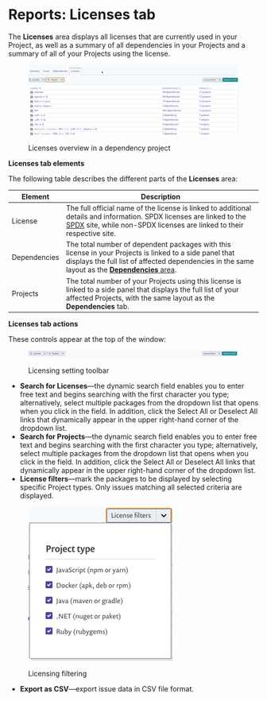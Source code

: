 # Reports: Licenses tab

The **Licenses** area displays all licenses that are currently used in your Project, as well as a summary of all dependencies in your Projects and a summary of all of your Projects using the license.

<figure><img src="../../../.gitbook/assets/image (385).png" alt="Licenses overview in a dependency project."><figcaption><p>Licenses overview in a dependency project</p></figcaption></figure>

**Licenses tab elements**

The following table describes the different parts of the **Licenses** area:

| **Element**  | **Description**                                                                                                                                                                                                                                                      |
| ------------ | -------------------------------------------------------------------------------------------------------------------------------------------------------------------------------------------------------------------------------------------------------------------- |
| License      | The full official name of the license is linked to additional details and information. SPDX licenses are linked to the [SPDX](https://spdx.org/) site, while non-SPDX licenses are linked to their respective site.                                                  |
| Dependencies | The total number of dependent packages with this license in your Projects is linked to a side panel that displays the full list of affected dependencies in the same layout as the [**Dependencies** area](https://snyk.io/?post\_type=docs\&p=12382\&preview=true). |
| Projects     | The total number of your Projects using this license is linked to a side panel that displays the full list of your affected Projects, with the same layout as the **Dependencies** tab.                                                                              |

**Licenses tab actions**

These controls appear at the top of the window:

<figure><img src="../../../.gitbook/assets/uuid-8399334e-74b7-0649-d55c-e0ddecb54272-en.png" alt="Licensing setting toolbar."><figcaption><p>Licensing setting toolbar</p></figcaption></figure>

* **Search for Licenses**—the dynamic search field enables you to enter free text and begins searching with the first character you type; alternatively, select multiple packages from the dropdown list that opens when you click in the field. In addition, click the Select All or Deselect All links that dynamically appear in the upper right-hand corner of the dropdown list.
* **Search for Projects**—the dynamic search field enables you to enter free text and begins searching with the first character you type; alternatively, select multiple packages from the dropdown list that opens when you click in the field. In addition, click the Select All or Deselect All links that dynamically appear in the upper right-hand corner of the dropdown list.
* **License filters**—mark the packages to be displayed by selecting specific Project types. Only issues matching all selected criteria are displayed.

<figure><img src="../../../.gitbook/assets/uuid-53b0da21-ca9b-a04c-354a-97219ae7c05b-en-1-.png" alt="Licensing filtering by type."><figcaption><p>Licensing filtering</p></figcaption></figure>

* **Export as CSV**—export issue data in CSV file format.
